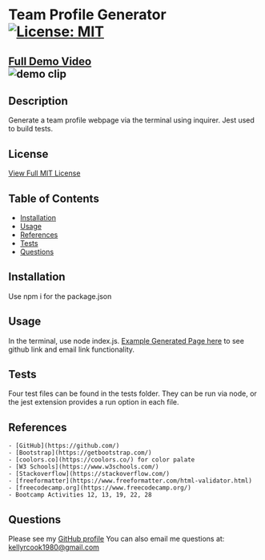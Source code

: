 
  # Team Profile Generator [![License: MIT](https://img.shields.io/badge/License-MIT-yellow.svg)](https://opensource.org/licenses/MIT)  

  [Full Demo Video](https://drive.google.com/file/d/1C0_Ap6NoSQGz_bWzNQT3QVeXz9zwfSvE/view)  
  ![demo clip](https://drive.google.com/file/d/18smkhVL5odC5MyDcMmHw_fdARRPw2khB/view)
---
  ## Description
   Generate a team profile webpage via the terminal using inquirer. Jest used to build tests.

  ## License
   [View Full MIT License](https://opensource.org/licenses/MIT)

  ## Table of Contents

  * [Installation](#installation)
  * [Usage](#usage)
  * [References](#contributing)
  * [Tests](#tests)
  * [Questions](#questions)


  ## Installation
   Use npm i for the package.json

  ## Usage

   In the terminal, use node index.js. [Example Generated Page here](https://krcook1980.github.io/Team-Profile-Generator) to see github link and email link functionality.

  ## Tests
   Four test files can be found in the tests folder. They can be run via node, or the jest extension provides a run option in each file.

   ## References
    - [GitHub](https://github.com/)
    - [Bootstrap](https://getbootstrap.com/)
    - [coolors.co](https://coolors.co/) for color palate
    - [W3 Schools](https://www.w3schools.com/)
    - [Stackoverflow](https://stackoverflow.com/)
    - [freeformatter](https://www.freeformatter.com/html-validator.html)
    - [freecodecamp.org](https://www.freecodecamp.org/)
    - Bootcamp Activities 12, 13, 19, 22, 28

  ## Questions
   Please see my [GitHub profile](https://github.com/krcook1980)
   You can also email me questions at: kellyrcook1980@gmail.com

